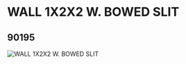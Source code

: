 # WALL 1X2X2 W. BOWED SLIT
## 90195
![WALL 1X2X2 W. BOWED SLIT](https://lc-www-live-s.legocdn.com/media/bricks/5/2/4642933.jpg)